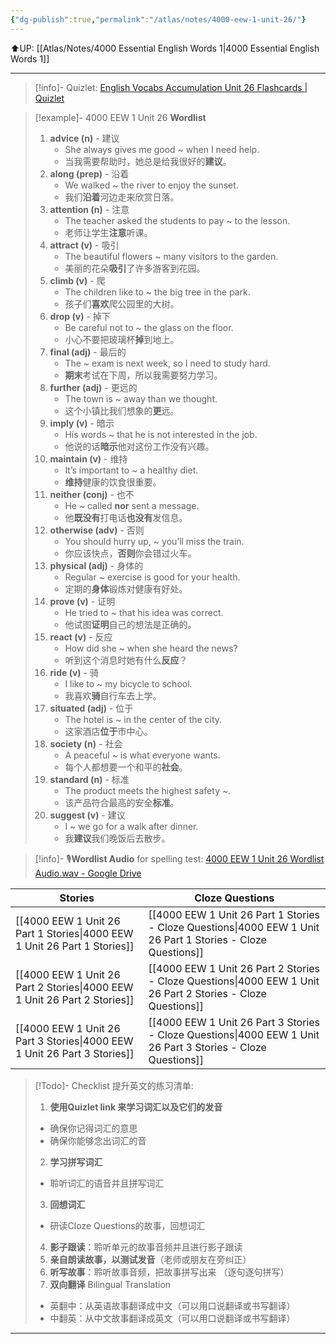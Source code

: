 ```yaml
---
{"dg-publish":true,"permalink":"/atlas/notes/4000-eew-1-unit-26/"}
---
```


⬆️UP: [[Atlas/Notes/4000 Essential English Words 1\|4000 Essential English Words 1]]

---
> [!info]- Quizlet: [English Vocabs Accumulation Unit 26 Flashcards | Quizlet](https://quizlet.com/my/971304338/english-vocabs-accumulation-unit-26-flash-cards/?i=1vbzw5&x=1jqt)


> [!example]- 4000 EEW 1 Unit 26 **Wordlist**
> 1. **advice (n)** - 建议
>     - She always gives me good ~ when I need help.
>     - 当我需要帮助时，她总是给我很好的**建议**。
> 2. **along (prep)** - 沿着
>     - We walked ~ the river to enjoy the sunset.
>     - 我们**沿着**河边走来欣赏日落。
> 3. **attention (n)** - 注意
>     - The teacher asked the students to pay ~ to the lesson.
>     - 老师让学生**注意**听课。
> 4. **attract (v)** - 吸引
>     - The beautiful flowers ~ many visitors to the garden.
>     - 美丽的花朵**吸引**了许多游客到花园。
> 5. **climb (v)** - 爬
>     - The children like to ~ the big tree in the park.
>     - 孩子们**喜欢**爬公园里的大树。
> 6. **drop (v)** - 掉下
>     - Be careful not to ~ the glass on the floor.
>     - 小心不要把玻璃杯**掉**到地上。
> 7. **final (adj)** - 最后的
>     - The ~ exam is next week, so I need to study hard.
>     - **期末**考试在下周，所以我需要努力学习。
> 8. **further (adj)** - 更远的
>     - The town is ~ away than we thought.
>     - 这个小镇比我们想象的**更**远。
> 9. **imply (v)** - 暗示
>     - His words ~ that he is not interested in the job.
>     - 他说的话**暗示**他对这份工作没有兴趣。
> 10. **maintain (v)** - 维持
>     - It’s important to ~ a healthy diet.
>     - **维持**健康的饮食很重要。
> 11. **neither (conj)** - 也不
>     - He ~ called **nor** sent a message.
>     - 他**既没有**打电话**也没有**发信息。
> 12. **otherwise (adv)** - 否则
>     - You should hurry up, ~ you’ll miss the train.
>     - 你应该快点，**否则**你会错过火车。
> 13. **physical (adj)** - 身体的
>     - Regular ~ exercise is good for your health.
>     - 定期的**身体**锻炼对健康有好处。
> 14. **prove (v)** - 证明
>     - He tried to ~ that his idea was correct.
>     - 他试图**证明**自己的想法是正确的。
> 15. **react (v)** - 反应
>     - How did she ~ when she heard the news?
>     - 听到这个消息时她有什么**反应**？
> 16. **ride (v)** - 骑
>     - I like to ~ my bicycle to school.
>     - 我喜欢**骑**自行车去上学。
> 17. **situated (adj)** - 位于
>     - The hotel is ~ in the center of the city.
>     - 这家酒店**位于**市中心。
> 18. **society (n)** - 社会
>     - A peaceful ~ is what everyone wants.
>     - 每个人都想要一个和平的**社会**。
> 19. **standard (n)** - 标准
>     - The product meets the highest safety ~.
>     - 该产品符合最高的安全**标准**。
> 20. **suggest (v)** - 建议
>     - I ~ we go for a walk after dinner.
>     - 我**建议**我们晚饭后去散步。


> [!info]- 🎙️**Wordlist Audio** for spelling test: [4000 EEW 1 Unit 26 Wordlist Audio.wav - Google Drive](https://drive.google.com/file/d/1w9Oo3bjmHQQMAnPtP_UAj0QDx3QGwdNb/view?usp=drive_link)

| Stories                               | Cloze Questions                                         |
| ------------------------------------- | ------------------------------------------------------- |
| [[4000 EEW 1 Unit 26 Part 1 Stories\|4000 EEW 1 Unit 26 Part 1 Stories]] | [[4000 EEW 1 Unit 26 Part 1 Stories - Cloze Questions\|4000 EEW 1 Unit 26 Part 1 Stories - Cloze Questions]] |
| [[4000 EEW 1 Unit 26 Part 2 Stories\|4000 EEW 1 Unit 26 Part 2 Stories]] | [[4000 EEW 1 Unit 26 Part 2 Stories - Cloze Questions\|4000 EEW 1 Unit 26 Part 2 Stories - Cloze Questions]] |
| [[4000 EEW 1 Unit 26 Part 3 Stories\|4000 EEW 1 Unit 26 Part 3 Stories]] | [[4000 EEW 1 Unit 26 Part 3 Stories - Cloze Questions\|4000 EEW 1 Unit 26 Part 3 Stories - Cloze Questions]] |

> [!Todo]- Checklist 提升英文的练习清单:
> 1. **使用Quizlet link 来学习词汇以及它们的发音** 
>	- 确保你记得词汇的意思 
>	- 确保你能够念出词汇的音 
> 2. **学习拼写词汇** 
>	- 聆听词汇的语音并且拼写词汇 
> 3. **回想词汇**
>	- 研读Cloze Questions的故事，回想词汇 
> 4. **影子跟读**：聆听单元的故事音频并且进行影子跟读 
> 5. **亲自朗读故事，以测试发音**（老师或朋友在旁纠正）
> 6. **听写故事**：聆听故事音频，把故事拼写出来 （逐句逐句拼写）
> 7. **双向翻译** Bilingual Translation 
>	- 英翻中：从英语故事翻译成中文（可以用口说翻译或书写翻译）
>	- 中翻英：从中文故事翻译成英文（可以用口说翻译或书写翻译）

---
